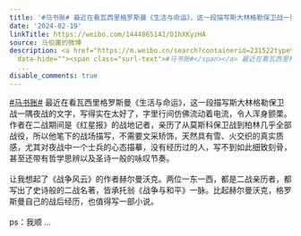 ```yaml
---
title: '#马书账# 最近在看瓦西里格罗斯曼《生活与命运》，这一段描写斯大林格勒保卫战一隅夜战的文字，写得实在太好了，字里行间仿佛流动着电流，令人浑身颤栗。作者在...'
date: '2024-02-19'
linkTitle: https://weibo.com/1444865141/O1hXKyzHA
source: 马伯庸的微博
description: <a href="https://m.weibo.cn/search?containerid=231522type%3D1%26t%3D10%26q%3D%23%E9%A9%AC%E4%B9%A6%E8%B4%A6%23&amp;isnewpage=1"
  data-hide=""><span class="surl-text">#马书账#</span></a> 最近在看瓦西里格罗斯曼《生活与命运》，这一段描写斯大林格勒保卫战一隅夜战的文字，写得实在太好了，字里行间仿佛流动着电流，令人浑身颤栗。作者在二战期间是《红星报》的战地记者，亲历了从莫斯科保卫战到柏林几乎全部战役，所以他笔下的战场描写，不需要文采矫饰，天然具有雪、火交织的真实质感，尤其对夜战中一个士兵的心态描摹，没有经历过的人，写不到如此细致刻骨，甚至还带有哲学思辨以及圣诗一般的咏叹节奏。<br><br>让我想起了《战争风云》的作者赫尔曼沃克。两位一东一西，都是二战亲历者，都写出了史诗般的二战名著，皆承托翁《战争与和平》一脉。比起赫尔曼沃克，格罗斯曼自己的战后经历，也值得写一部小说。<br><br>ps：我顺
  ...
disable_comments: true
---
```

<a href="https://m.weibo.cn/search?containerid=231522type%3D1%26t%3D10%26q%3D%23%E9%A9%AC%E4%B9%A6%E8%B4%A6%23&amp;isnewpage=1" data-hide=""><span class="surl-text">#马书账#</span></a> 最近在看瓦西里格罗斯曼《生活与命运》，这一段描写斯大林格勒保卫战一隅夜战的文字，写得实在太好了，字里行间仿佛流动着电流，令人浑身颤栗。作者在二战期间是《红星报》的战地记者，亲历了从莫斯科保卫战到柏林几乎全部战役，所以他笔下的战场描写，不需要文采矫饰，天然具有雪、火交织的真实质感，尤其对夜战中一个士兵的心态描摹，没有经历过的人，写不到如此细致刻骨，甚至还带有哲学思辨以及圣诗一般的咏叹节奏。<br><br>让我想起了《战争风云》的作者赫尔曼沃克。两位一东一西，都是二战亲历者，都写出了史诗般的二战名著，皆承托翁《战争与和平》一脉。比起赫尔曼沃克，格罗斯曼自己的战后经历，也值得写一部小说。<br><br>ps：我顺 ...